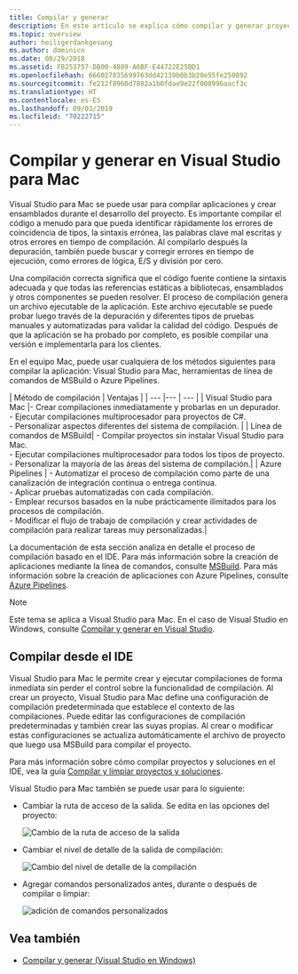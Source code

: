 ```yaml
---
title: Compilar y generar
description: En este artículo se explica cómo compilar y generar proyectos y soluciones en Visual Studio para Mac
ms.topic: overview
author: heiligerdankgesang
ms.author: dominicn
ms.date: 08/29/2018
ms.assetid: FB253757-DB00-4889-A6BF-E44722E25BD1
ms.openlocfilehash: 666027835699763dd42139b0b3b20e55fe250892
ms.sourcegitcommit: fe212f8960d7882a1b0fdae9e22f008996aacf3c
ms.translationtype: HT
ms.contentlocale: es-ES
ms.lasthandoff: 09/03/2019
ms.locfileid: "70222715"
---
```

# <a name="compiling-and-building-in-visual-studio-for-mac"></a>Compilar y generar en Visual Studio para Mac

Visual Studio para Mac se puede usar para compilar aplicaciones y crear ensamblados durante el desarrollo del proyecto. Es importante compilar el código a menudo para que pueda identificar rápidamente los errores de coincidencia de tipos, la sintaxis errónea, las palabras clave mal escritas y otros errores en tiempo de compilación. Al compilarlo después la depuración, también puede buscar y corregir errores en tiempo de ejecución, como errores de lógica, E/S y división por cero.

Una compilación correcta significa que el código fuente contiene la sintaxis adecuada y que todas las referencias estáticas a bibliotecas, ensamblados y otros componentes se pueden resolver. El proceso de compilación genera un archivo ejecutable de la aplicación. Este archivo ejecutable se puede probar luego través de la depuración y diferentes tipos de pruebas manuales y automatizadas para validar la calidad del código. Después de que la aplicación se ha probado por completo, es posible compilar una versión e implementarla para los clientes.

En el equipo Mac, puede usar cualquiera de los métodos siguientes para compilar la aplicación: Visual Studio para Mac, herramientas de línea de comandos de MSBuild o Azure Pipelines.

| Método de compilación | Ventajas |
| --- |--- | --- |
| Visual Studio para Mac |- Crear compilaciones inmediatamente y probarlas en un depurador.<br />- Ejecutar compilaciones multiprocesador para proyectos de C#.<br />- Personalizar aspectos diferentes del sistema de compilación. |
| Línea de comandos de MSBuild| - Compilar proyectos sin instalar Visual Studio para Mac.<br />- Ejecutar compilaciones multiprocesador para todos los tipos de proyecto.<br />- Personalizar la mayoría de las áreas del sistema de compilación.|
| Azure Pipelines | - Automatizar el proceso de compilación como parte de una canalización de integración continua o entrega continua.<br />- Aplicar pruebas automatizadas con cada compilación.<br />- Emplear recursos basados en la nube prácticamente ilimitados para los procesos de compilación.<br />- Modificar el flujo de trabajo de compilación y crear actividades de compilación para realizar tareas muy personalizadas.|

La documentación de esta sección analiza en detalle el proceso de compilación basado en el IDE. Para más información sobre la creación de aplicaciones mediante la línea de comandos, consulte [MSBuild](/visualstudio/msbuild/msbuild). Para más información sobre la creación de aplicaciones con Azure Pipelines, consulte [Azure Pipelines](/azure/devops/pipelines).


> [!NOTE]
> Este tema se aplica a Visual Studio para Mac. En el caso de Visual Studio en Windows, consulte [Compilar y generar en Visual Studio](/visualstudio/ide/compiling-and-building-in-visual-studio).


## <a name="building-from-the-ide"></a>Compilar desde el IDE

Visual Studio para Mac le permite crear y ejecutar compilaciones de forma inmediata sin perder el control sobre la funcionalidad de compilación. Al crear un proyecto, Visual Studio para Mac define una configuración de compilación predeterminada que establece el contexto de las compilaciones. Puede editar las configuraciones de compilación predeterminadas y también crear las suyas propias. Al crear o modificar estas configuraciones se actualiza automáticamente el archivo de proyecto que luego usa MSBuild para compilar el proyecto.

Para más información sobre cómo compilar proyectos y soluciones en el IDE, vea la guía [Compilar y limpiar proyectos y soluciones](building-and-cleaning-projects-and-solutions.md).

Visual Studio para Mac también se puede usar para lo siguiente:

* Cambiar la ruta de acceso de la salida. Se edita en las opciones del proyecto:

    ![Cambio de la ruta de acceso de la salida](media/compiling-and-building-image4.png)

* Cambiar el nivel de detalle de la salida de compilación:

    ![Cambio del nivel de detalle de la compilación](media/compiling-and-building-image5.png)

* Agregar comandos personalizados antes, durante o después de compilar o limpiar:

    ![adición de comandos personalizados](media/compiling-and-building-image6.png)


## <a name="see-also"></a>Vea también

- [Compilar y generar (Visual Studio en Windows)](/visualstudio/ide/compiling-and-building-in-visual-studio)